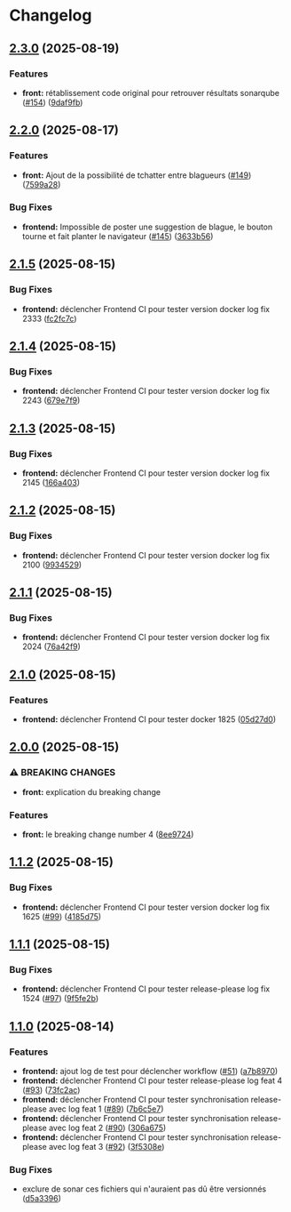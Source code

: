# Changelog

## [2.3.0](https://github.com/cpierres/P10cicd/compare/bobapp-frontend-v2.2.0...bobapp-frontend-v2.3.0) (2025-08-19)


### Features

* **front:** rétablissement code original pour retrouver résultats sonarqube ([#154](https://github.com/cpierres/P10cicd/issues/154)) ([9daf9fb](https://github.com/cpierres/P10cicd/commit/9daf9fbca81ee3faf2f89e428defd6f826efc7ca))

## [2.2.0](https://github.com/cpierres/P10cicd/compare/bobapp-frontend-v2.1.5...bobapp-frontend-v2.2.0) (2025-08-17)


### Features

* **front:** Ajout de la possibilité de tchatter entre blagueurs ([#149](https://github.com/cpierres/P10cicd/issues/149)) ([7599a28](https://github.com/cpierres/P10cicd/commit/7599a2896c0869d5aae443f50dc7cdda13992735))


### Bug Fixes

* **frontend:** Impossible de poster une suggestion de blague, le bouton tourne et fait planter le navigateur ([#145](https://github.com/cpierres/P10cicd/issues/145)) ([3633b56](https://github.com/cpierres/P10cicd/commit/3633b5689544919bc7e9c24ec076d19e28bc7c6b))

## [2.1.5](https://github.com/cpierres/P10cicd/compare/bobapp-frontend-v2.1.4...bobapp-frontend-v2.1.5) (2025-08-15)


### Bug Fixes

* **frontend:** déclencher Frontend CI pour tester version docker log fix 2333 ([fc2fc7c](https://github.com/cpierres/P10cicd/commit/fc2fc7c256d70bd740b59dda3a5d157dd645b888))

## [2.1.4](https://github.com/cpierres/P10cicd/compare/bobapp-frontend-v2.1.3...bobapp-frontend-v2.1.4) (2025-08-15)


### Bug Fixes

* **frontend:** déclencher Frontend CI pour tester version docker log fix 2243 ([679e7f9](https://github.com/cpierres/P10cicd/commit/679e7f9fcbf4ea884db24700cb36bbcebb23546b))

## [2.1.3](https://github.com/cpierres/P10cicd/compare/bobapp-frontend-v2.1.2...bobapp-frontend-v2.1.3) (2025-08-15)


### Bug Fixes

* **frontend:** déclencher Frontend CI pour tester version docker log fix 2145 ([166a403](https://github.com/cpierres/P10cicd/commit/166a403c5bfa6ed57237f2d2ce2588fb22abb9a6))

## [2.1.2](https://github.com/cpierres/P10cicd/compare/bobapp-frontend-v2.1.1...bobapp-frontend-v2.1.2) (2025-08-15)


### Bug Fixes

* **frontend:** déclencher Frontend CI pour tester version docker log fix 2100 ([9934529](https://github.com/cpierres/P10cicd/commit/9934529ef43ace982675db196e9ed5d14749c4bd))

## [2.1.1](https://github.com/cpierres/P10cicd/compare/bobapp-frontend-v2.1.0...bobapp-frontend-v2.1.1) (2025-08-15)


### Bug Fixes

* **frontend:** déclencher Frontend CI pour tester version docker log fix 2024 ([76a42f9](https://github.com/cpierres/P10cicd/commit/76a42f98b687d6d3aa75dd9d9d0b5de96968b2ea))

## [2.1.0](https://github.com/cpierres/P10cicd/compare/bobapp-frontend-v2.0.0...bobapp-frontend-v2.1.0) (2025-08-15)


### Features

* **frontend:** déclencher Frontend CI pour tester docker 1825 ([05d27d0](https://github.com/cpierres/P10cicd/commit/05d27d0def02417f26ea9826fa4192edf2a6f0c1))

## [2.0.0](https://github.com/cpierres/P10cicd/compare/bobapp-frontend-v1.1.2...bobapp-frontend-v2.0.0) (2025-08-15)


### ⚠ BREAKING CHANGES

* **front:** explication du breaking change

### Features

* **front:** le breaking change number 4 ([8ee9724](https://github.com/cpierres/P10cicd/commit/8ee9724e6bd2d5e7a4266eaabe39182d39435c6a))

## [1.1.2](https://github.com/cpierres/P10cicd/compare/bobapp-frontend-v1.1.1...bobapp-frontend-v1.1.2) (2025-08-15)


### Bug Fixes

* **frontend:** déclencher Frontend CI pour tester version docker log fix 1625 ([#99](https://github.com/cpierres/P10cicd/issues/99)) ([4185d75](https://github.com/cpierres/P10cicd/commit/4185d7545cf85eb8c58d5d5592b7eb1b057bb92a))

## [1.1.1](https://github.com/cpierres/P10cicd/compare/bobapp-frontend-v1.1.0...bobapp-frontend-v1.1.1) (2025-08-15)


### Bug Fixes

* **frontend:** déclencher Frontend CI pour tester  release-please log fix 1524 ([#97](https://github.com/cpierres/P10cicd/issues/97)) ([9f5fe2b](https://github.com/cpierres/P10cicd/commit/9f5fe2bcf8a948454644794f36cffb6b426484d0))

## [1.1.0](https://github.com/cpierres/P10cicd/compare/bobapp-frontend-v1.0.0...bobapp-frontend-v1.1.0) (2025-08-14)


### Features

* **frontend:** ajout log de test pour déclencher workflow ([#51](https://github.com/cpierres/P10cicd/issues/51)) ([a7b8970](https://github.com/cpierres/P10cicd/commit/a7b8970e8de3fb20c331c494da7b37efe20ece5f))
* **frontend:** déclencher Frontend CI pour tester  release-please log feat 4 ([#93](https://github.com/cpierres/P10cicd/issues/93)) ([73fc2ac](https://github.com/cpierres/P10cicd/commit/73fc2ac96ad8f1ca3809e1ea20f1488bdefbab6b))
* **frontend:** déclencher Frontend CI pour tester synchronisation release-please avec log feat 1 ([#89](https://github.com/cpierres/P10cicd/issues/89)) ([7b6c5e7](https://github.com/cpierres/P10cicd/commit/7b6c5e75affcf22790396a54f1a7a255175139d6))
* **frontend:** déclencher Frontend CI pour tester synchronisation release-please avec log feat 2 ([#90](https://github.com/cpierres/P10cicd/issues/90)) ([306a675](https://github.com/cpierres/P10cicd/commit/306a675e7f101d09385f505865f57745ffed3ed9))
* **frontend:** déclencher Frontend CI pour tester synchronisation release-please avec log feat 3 ([#92](https://github.com/cpierres/P10cicd/issues/92)) ([3f5308e](https://github.com/cpierres/P10cicd/commit/3f5308e22d84cb760c3f2bf2916d62db3372c526))


### Bug Fixes

* exclure de sonar ces fichiers qui n'auraient pas dû être versionnés ([d5a3396](https://github.com/cpierres/P10cicd/commit/d5a3396f638e70000185e1a813f84370cec877ab))
